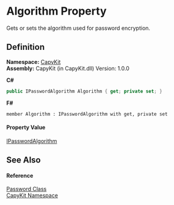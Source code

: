 # Algorithm Property


Gets or sets the algorithm used for password encryption.



## Definition
**Namespace:** <a href="N_CapyKit.md">CapyKit</a>  
**Assembly:** CapyKit (in CapyKit.dll) Version: 1.0.0

**C#**
``` C#
public IPasswordAlgorithm Algorithm { get; private set; }
```
**F#**
``` F#
member Algorithm : IPasswordAlgorithm with get, private set
```



#### Property Value
<a href="T_CapyKit_IPasswordAlgorithm.md">IPasswordAlgorithm</a>

## See Also


#### Reference
<a href="T_CapyKit_Password.md">Password Class</a>  
<a href="N_CapyKit.md">CapyKit Namespace</a>  
